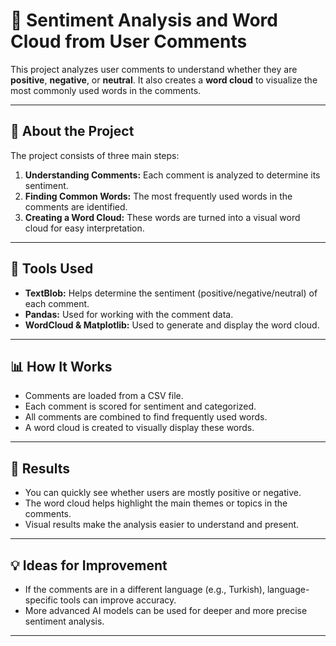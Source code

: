 
# 💬 Sentiment Analysis and Word Cloud from User Comments

This project analyzes user comments to understand whether they are **positive**, **negative**, or **neutral**. It also creates a **word cloud** to visualize the most commonly used words in the comments.

---

## 📌 About the Project

The project consists of three main steps:

1. **Understanding Comments:** Each comment is analyzed to determine its sentiment.
2. **Finding Common Words:** The most frequently used words in the comments are identified.
3. **Creating a Word Cloud:** These words are turned into a visual word cloud for easy interpretation.

---

## 🧰 Tools Used

- **TextBlob:** Helps determine the sentiment (positive/negative/neutral) of each comment.
- **Pandas:** Used for working with the comment data.
- **WordCloud & Matplotlib:** Used to generate and display the word cloud.

---

## 📊 How It Works

- Comments are loaded from a CSV file.
- Each comment is scored for sentiment and categorized.
- All comments are combined to find frequently used words.
- A word cloud is created to visually display these words.

---

## 🎯 Results

- You can quickly see whether users are mostly positive or negative.
- The word cloud helps highlight the main themes or topics in the comments.
- Visual results make the analysis easier to understand and present.

---

## 💡 Ideas for Improvement

- If the comments are in a different language (e.g., Turkish), language-specific tools can improve accuracy.
- More advanced AI models can be used for deeper and more precise sentiment analysis.

---

